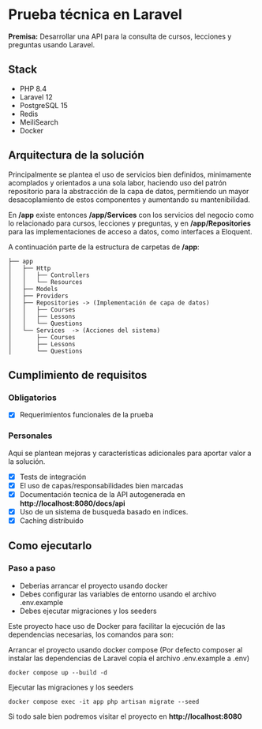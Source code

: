 # Prueba técnica en Laravel

**Premisa:** Desarrollar una API para la consulta de cursos, lecciones y preguntas usando Laravel.

## Stack

-   PHP 8.4
-   Laravel 12
-   PostgreSQL 15
-   Redis
-   MeiliSearch
-   Docker

## Arquitectura de la solución

Principalmente se plantea el uso de servicios bien definidos, minimamente acomplados y orientados a una sola labor, haciendo uso del patrón repositorio para la abstracción de la capa de datos, permitiendo un mayor desacoplamiento de estos componentes y aumentando su mantenibilidad.

En **/app** existe entonces **/app/Services** con los servicios del negocio como lo relacionado para cursos, lecciones y preguntas, y en **/app/Repositories** para las implementaciones de acceso a datos, como interfaces a Eloquent.

A continuación parte de la estructura de carpetas de **/app**:

```
├── app
│   ├── Http
│   │   ├── Controllers
│   │   └── Resources
│   ├── Models
│   ├── Providers
│   ├── Repositories -> (Implementación de capa de datos)
│   │   ├── Courses
│   │   ├── Lessons
│   │   └── Questions
│   └── Services  -> (Acciones del sistema)
│       ├── Courses
│       ├── Lessons
│       └── Questions
```

## Cumplimiento de requisitos

### Obligatorios

-   [x] Requerimientos funcionales de la prueba

### Personales

Aqui se plantean mejoras y características adicionales para aportar valor a la solución.

-   [x] Tests de integración
-   [x] El uso de capas/responsabilidades bien marcadas
-   [x] Documentación tecnica de la API autogenerada en **http://localhost:8080/docs/api**
-   [x] Uso de un sistema de busqueda basado en indices.
-   [x] Caching distribuido

## Como ejecutarlo

### Paso a paso

-   Deberias arrancar el proyecto usando docker
-   Debes configurar las variables de entorno usando el archivo .env.example
-   Debes ejecutar migraciones y los seeders

Este proyecto hace uso de Docker para facilitar la ejecución de las dependencias necesarias, los comandos para son:

Arrancar el proyecto usando docker compose (Por defecto composer al instalar las dependencias de Laravel copia el archivo .env.example a .env)

```
docker compose up --build -d
```

Ejecutar las migraciones y los seeders

```
docker compose exec -it app php artisan migrate --seed
```

Si todo sale bien podremos visitar el proyecto en **http://localhost:8080**
